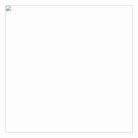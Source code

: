 <img src="https://github-readme-stats.vercel.app/api?username=argi-k&show_icons=true&theme=tokyonight&border_radius=10&custom_title=Argi%20Katsigiannides&count_private=true" width="400">
